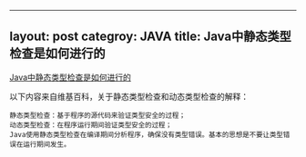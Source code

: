 ---
layout: post
categroy: JAVA
title: Java中静态类型检查是如何进行的
----

[Java中静态类型检查是如何进行的](http://www.cnblogs.com/chenpi/p/5503997.html)

以下内容来自维基百科，关于静态类型检查和动态类型检查的解释：

    静态类型检查：基于程序的源代码来验证类型安全的过程；
    动态类型检查：在程序运行期间验证类型安全的过程；
    Java使用静态类型检查在编译期间分析程序，确保没有类型错误。基本的思想是不要让类型错误在运行期间发生。